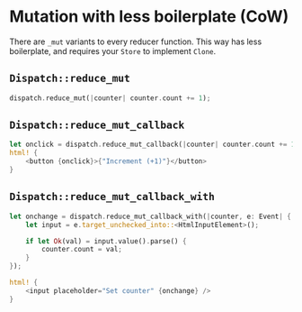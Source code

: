 # Mutation with less boilerplate (CoW)

There are `_mut` variants to every reducer function. This way has less boilerplate, and requires
your `Store` to implement `Clone`.

## `Dispatch::reduce_mut`

```rust
dispatch.reduce_mut(|counter| counter.count += 1);
```

## `Dispatch::reduce_mut_callback`

```rust
let onclick = dispatch.reduce_mut_callback(|counter| counter.count += 1);
html! {
    <button {onclick}>{"Increment (+1)"}</button>
}
```

## `Dispatch::reduce_mut_callback_with`

```rust
let onchange = dispatch.reduce_mut_callback_with(|counter, e: Event| {
    let input = e.target_unchecked_into::<HtmlInputElement>();

    if let Ok(val) = input.value().parse() {
        counter.count = val;
    }
});

html! {
    <input placeholder="Set counter" {onchange} />
}
```
